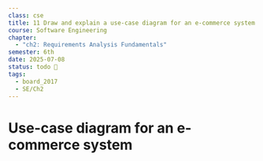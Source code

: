 ```yaml
---
class: cse
title: 11 Draw and explain a use-case diagram for an e-commerce system
course: Software Engineering
chapter:
  - "ch2: Requirements Analysis Fundamentals"
semester: 6th
date: 2025-07-08
status: todo 🔖
tags:
  - board_2017
  - SE/Ch2
---
```


# Use-case diagram for an e-commerce system
